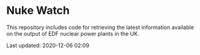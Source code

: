 # Nuke Watch

This repository includes code for retrieving the latest information available on the output of EDF nuclear power plants in the UK.

Last updated: 2020-12-06 02:09